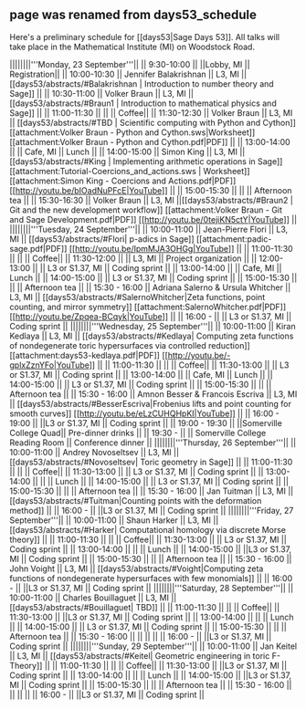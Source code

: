 ## page was renamed from days53_schedule
Here's a preliminary schedule for [[days53|Sage Days 53]]. All talks will take place in the Mathematical Institute (MI) on Woodstock Road.

||||||||'''Monday, 23 September'''||
||  9:30-10:00 || ||Lobby, MI || Registration||
|| 10:00-10:30 || Jennifer Balakrishnan  || L3, MI  || [[days53/abstracts/#Balakrishnan |  Introduction to number theory and Sage]] ||
|| 10:30-11:00 || Volker Braun  ||   L3, MI     || [[days53/abstracts/#Braun1  | Introduction to mathematical physics and Sage]]  ||
|| 11:00-11:30 ||  ||          || Coffee||
|| 11:30-12:30 || Volker Braun ||  L3, MI       || [[days53/abstracts/#TBD | Scientific computing with Python and Cython]] [[attachment:Volker Braun - Python and Cython.sws|Worksheet]] [[attachment:Volker Braun - Python and Cython.pdf|PDF]]  ||
|| 13:00-14:00 ||       || Cafe, MI     || Lunch ||
|| 14:00-15:00 || Simon King   ||  L3, MI       || [[days53/abstracts/#King | Implementing arithmetic operations in Sage]] [[attachment:Tutorial-Coercions_and_actions.sws | Worksheet]] [[attachment:Simon King - Coercions and Actions.pdf|PDF]] [[http://youtu.be/bIOadNuPFcE|YouTube]] ||
|| 15:00-15:30 ||  || || Afternoon tea ||
|| 15:30-16:30 || Volker Braun || L3, MI ||[[days53/abstracts/#Braun2 | Git and the new development workflow]] [[attachment:Volker Braun - Git and Sage Development.pdf|PDF]] [[http://youtu.be/0tejiKN5ctY|YouTube]]  ||
||||||||'''Tuesday, 24 September'''||
|| 10:00-11:00 || Jean-Pierre Flori ||     L3, MI     || [[days53/abstracts/#Flori| p-adics in Sage]] [[attachment:padic-sage.pdf|PDF]] [[http://youtu.be/IpmMJA3OHGg|YouTube]] ||
|| 11:00-11:30 ||                   ||          || Coffee||
|| 11:30-12:00 ||                   ||  L3, MI        || Project organization ||
|| 12:00-13:00 ||                   || L3 or S1.37, MI      || Coding sprint ||
|| 13:00-14:00 ||                   ||  Cafe, MI     || Lunch ||
|| 14:00-15:00 ||                   || L3 or S1.37, MI    || Coding sprint  ||
|| 15:00-15:30 ||                   || || Afternoon tea ||
|| 15:30 - 16:00 || Adriana Salerno & Ursula Whitcher || L3, MI || [[days53/abstracts/#SalernoWhitcher|Zeta functions, point counting, and mirror symmetry]] [[attachment:SalernoWhitcher.pdf|PDF]] [[http://youtu.be/Zpqea-BCqyk|YouTube]] ||
|| 16:00 -  || || L3 or S1.37, MI  || Coding sprint  ||
||||||||'''Wednesday, 25 September'''||
|| 10:00-11:00 || Kiran Kedlaya ||  L3, MI        || [[days53/abstracts/#Kedlaya| Computing zeta functions of nondegenerate toric hypersurfaces via controlled reduction]] [[attachment:days53-kedlaya.pdf|PDF]] [[http://youtu.be/-gplxZznYFo|YouTube]] ||
|| 11:00-11:30 ||                   ||          || Coffee||
|| 11:30-13:00 ||                   || L3 or S1.37, MI       || Coding sprint ||
|| 13:00-14:00 ||                   || Cafe, MI      || Lunch ||
|| 14:00-15:00 ||                   || L3 or S1.37, MI       || Coding sprint  ||
|| 15:00-15:30 ||                   || || Afternoon tea ||
|| 15:30 - 16:00 || Amnon Besser & Francois Escriva || L3, MI || [[days53/abstracts/#BesserEscriva|Frobenius lifts and point counting for smooth curves]]  [[http://youtu.be/eLzCUHQHpKI|YouTube]] ||
|| 16:00 - 19:00 || ||L3 or S1.37, MI || Coding sprint ||
|| 19:00 - 19:30  ||  ||Somerville College Quad|| Pre-dinner drinks ||
|| 19:30 - || || Somerville College Reading Room || Conference dinner ||
||||||||'''Thursday, 26 September'''||
|| 10:00-11:00 || Andrey Novoseltsev || L3, MI          || [[days53/abstracts/#Novoseltsev| Toric geometry in Sage]] ||
|| 11:00-11:30 ||                   ||          || Coffee||
|| 11:30-13:00 ||                   || L3 or S1.37, MI        || Coding sprint ||
|| 13:00-14:00 ||                   ||       || Lunch ||
|| 14:00-15:00 ||                   || L3 or S1.37, MI         || Coding sprint  ||
|| 15:00-15:30 ||                   || || Afternoon tea ||
|| 15:30 - 16:00 || Jan Tuitman || L3, MI || [[days53/abstracts/#Tuitman|Counting points with the deformation method]] ||
|| 16:00 -  || ||L3 or S1.37, MI || Coding sprint ||
||||||||'''Friday, 27 September'''||
|| 10:00-11:00 || Shaun Harker ||   L3, MI         || [[days53/abstracts/#Harker| Computational homology via discrete Morse theory]] ||
|| 11:00-11:30 ||                   ||          || Coffee||
|| 11:30-13:00 ||                   || L3 or S1.37, MI         || Coding sprint ||
|| 13:00-14:00 ||                   ||       || Lunch ||
|| 14:00-15:00 ||                   ||L3 or S1.37, MI         || Coding sprint  ||
|| 15:00-15:30 ||                   || || Afternoon tea ||
|| 15:30 - 16:00 || John Voight ||  L3, MI  || [[days53/abstracts/#Voight|Computing zeta functions of nondegenerate hypersurfaces with few monomials]] ||
|| 16:00 -  || ||L3 or S1.37, MI || Coding sprint ||
||||||||'''Saturday, 28 September'''||
|| 10:00-11:00 || Charles Bouillaguet || L3, MI           || [[days53/abstracts/#Bouillaguet| TBD]] ||
|| 11:00-11:30 ||                   ||          || Coffee||
|| 11:30-13:00 ||                   ||L3 or S1.37, MI          || Coding sprint ||
|| 13:00-14:00 ||                   ||       || Lunch ||
|| 14:00-15:00 ||                   || L3 or S1.37, MI        || Coding sprint  ||
|| 15:00-15:30 ||                   || || Afternoon tea ||
|| 15:30 - 16:00 ||  || || ||
|| 16:00 -  || ||L3 or S1.37, MI || Coding sprint ||
||||||||'''Sunday, 29 September'''||
|| 10:00-11:00 || Jan Keitel ||  L3, MI          || [[days53/abstracts/#Keitel| Geometric engineering in toric F-Theory]] ||
|| 11:00-11:30 ||                   ||          || Coffee||
|| 11:30-13:00 ||                   ||L3 or S1.37, MI          || Coding sprint ||
|| 13:00-14:00 ||                   ||       || Lunch ||
|| 14:00-15:00 ||                   ||L3 or S1.37, MI         || Coding sprint  ||
|| 15:00-15:30 ||                   || || Afternoon tea ||
|| 15:30 - 16:00 ||  || || ||
|| 16:00 -  || ||L3 or S1.37, MI || Coding sprint ||
